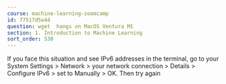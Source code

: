 ```yaml
---
course: machine-learning-zoomcamp
id: 77517d5e44
question: wget  hangs on MacOS Ventura M1
section: 1. Introduction to Machine Learning
sort_order: 530
---
```


If you face this situation and see IPv6 addresses in the terminal, go to your System Settings > Network > your network connection > Details > Configure IPv6 > set to Manually > OK. Then try again

